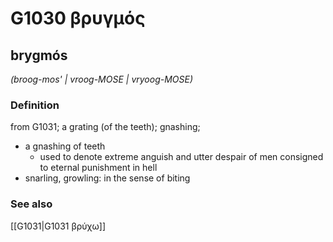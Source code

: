 # G1030 βρυγμός

## brygmós

_(broog-mos' | vroog-MOSE | vryoog-MOSE)_

### Definition

from G1031; a grating (of the teeth); gnashing; 

- a gnashing of teeth
  - used to denote extreme anguish and utter despair of men consigned to eternal punishment in hell
- snarling, growling: in the sense of biting

### See also

[[G1031|G1031 βρύχω]]
